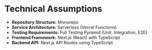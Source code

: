 # Technical Assumptions

* **Repository Structure:** Monorepo
* **Service Architecture:** Serverless (Vercel Functions)
* **Testing Requirements:** Full Testing Pyramid (Unit, Integration, E2E)
* **Frontend Framework:** Next.js (React) with TypeScript
* **Backend API:** Next.js API Routes using TypeScript
